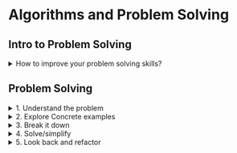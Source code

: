 # Algorithms and Problem Solving
## Intro to Problem Solving

<details><summary>How to improve your problem solving skills?</summary>

1. Devise a plan for solving problems
2. Master common problem solving patterns

</details>

## Problem Solving

<details><summary>1. Understand the problem</summary>

- Answer these questions

  1. Can I restate the problem in my own words?
  2. What are the inputs that go into the problem?
  3. What are the outputs that should come from the solution to the problem?
  4. Can you get the outputs that are expected just using that information? Do I have enough information to solve the problem?
  5. How should I label the important pieces of data that are part of the problem?

</details>

<details><summary>2. Explore Concrete examples</summary>

- Start with simple examples
- Progress to complex examples
- Edge cases: empty/invalid inputs

</details>
<details><summary>3. Break it down</summary>


</details>
<details><summary>4. Solve/simplify</summary>


</details>
<details><summary>5. Look back and refactor</summary>


</details>
